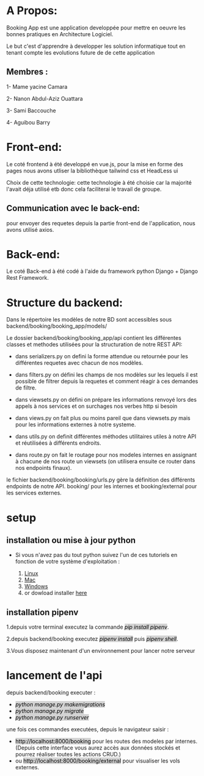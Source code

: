 # A Propos:

Booking App est une application developpée pour mettre en oeuvre les bonnes pratiques en Architecture Logiciel.

Le but c'est d'apprendre à developper les solution informatique tout en tenant compte les evolutions future de de cette application

##  Membres :

1- Mame yacine Camara

2- Nanon Abdul-Aziz  Ouattara

3- Sami Baccouche

4- Aguibou Barry

# Front-end:

Le coté  frontend à été developpé en vue.js, pour la mise en forme des pages nous avons utliser la bibliothèque tailwind css et HeadLess ui

Choix de cette technologie: cette technologie à été choisie car la majorité l'avait déja utilisé etb donc cela faciliterai le travail de groupe.

## Communication avec le back-end: 
pour envoyer des requetes depuis la partie front-end de l'application, nous avons utilisé axios.

# Back-end:

Le coté Back-end à été codé à l'aide du framework python Django + Django Rest Framework.



# Structure du backend:

Dans le répertoire les modèles de notre BD sont accessibles sous backend/booking/booking_app/models/

Le dossier backend/booking/booking_app/api contient les différentes classes et methodes utilisées pour la structuration de notre REST API:

- dans serializers.py on defini la forme attendue ou retournée pour les différentes requetes avec chacun de nos modèles.

- dans filters.py on défini les champs de nos modèles sur les lequels il est possible de filtrer depuis la requetes et comment réagir à ces demandes de filtre.

- dans viewsets.py on défini on prépare les informations renvoyé lors des appels à nos services et on surchages nos verbes http si besoin

- dans views.py on fait plus ou moins pareil que dans viewsets.py mais pour les informations externes à notre systeme.

- dans utils.py on definit différentes méthodes utilitaires utiles à notre API et réutilisées à différents endroits.

- dans route.py on fait le routage pour nos modeles internes en assignant à chacune de nos route un viewsets (on utilisera ensuite ce router dans nos endpoints finaux).


le fichier backend/booking/booking/urls.py gère la définition des différents endpoints de notre API. booking/ pour les internes et booking/external pour les services externes.


# setup

## installation ou mise à jour python

- Si vous n'avez pas du tout python suivez l'un de ces tutoriels en fonction de votre système d'exploitation :

  1. [Linux](https://www.makeuseof.com/install-python-ubuntu/)
  2. [Mac](https://docs.python-guide.org/starting/install3/osx/)
  3. [Windows](https://www.pythontutorial.net/getting-started/install-python/)
  4. or dowload installer [here](https://www.python.org/)

## installation pipenv

1.depuis votre terminal executez la commande <span style="color:black;background-color:lightgrey">*pip install pipenv*</span>.

2.depuis backend/booking executez <span style="color:black;background-color:lightgrey">*pipenv install*</span> puis <span style="color:black;background-color:lightgrey">*pipenv shell*</span>.

3.Vous disposez maintenant d'un environnement pour lancer notre serveur

# lancement de l'api

depuis backend/booking executer :

- <span style="color:black;background-color:lightgrey">*python manage.py makemigrations*</span>
- <span style="color:black;background-color:lightgrey">*python manage.py migrate*</span>
- <span style="color:black;background-color:lightgrey">*python manage.py runserver*</span>

une fois ces commandes executées, depuis le navigateur saisir :
- <span style="color:black;background-color:lightgrey">http://localhost:8000/booking</span> pour les routes des modeles par internes. (Depuis cette interface vous aurez accès aux données stockés et pourrez réaliser toutes les actions CRUD.) 
- ou <span style="color:black;background-color:lightgrey">http://localhost:8000/booking/external</span> pour visualiser les vols externes.

